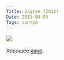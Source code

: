 ```yaml
---
Title: Jagten (2012)
Date: 2013-04-05
Tags: саптрю
---
```


<div class="text"><img src="https://dl.dropbox.com/u/140528/site/the-hunt.jpg" /><br /><br />
Хорошее <a href="http://www.imdb.com/title/tt2106476/">кино</a>.</div>